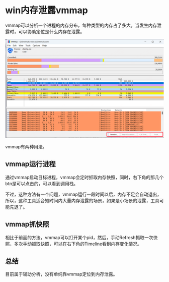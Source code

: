 # win内存泄露vmmap

vmmap可以分析一个进程的内存分布，每种类型的内存占了多大。当发生内存泄露时，可以协助定位是什么内存在泄露。

![picture 0](../images/b7b2b2f4c6608b70507863f8f008f3092422e6af6f403e94d93f17ee476e92a7.png)  


vmmap有两种用法。

## vmmap运行进程
通过vmmap启动目标进程，vmmap会定时抓取内存快照，同时，右下角的那几个btn是可以点击的，可以看到调用栈。

不过，这种方法有一个问题，vmmap运行一段时间以后，内存不足会自动退出，所以，这种工具适合短时间内大量内存泄露的场景，如果是小场景的泄露，工具可能先退了。

## vmmap抓快照
相比于前面的方法，vmmap可以打开某个pid，然后，手动Refresh抓取一次快照，多次手动抓取快照，可以在右下角的Timeline看到内存变化情况。


## 总结
目前属于辅助分析，没有单纯靠vmmap定位到内存泄露。